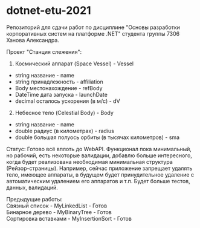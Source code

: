 # dotnet-etu-2021

Репозиторий для сдачи работ по дисциплине "Основы разработки корпоративных систем на платформе .NET" студента группы 7306 Ханова Александра.

Проект "Станция слежения":
1. Космический аппарат (Space Vessel) - Vessel
- string название - name
- string принадлежность - affiliation
- Body местонахождение - refBody
- DateTime дата запуска - launchDate
- decimal осталось ускорения (в м/с) - dV
2. Небесное тело (Celestial Body) - Body
- string название - name
- double радиус (в километрах) - radius
- double большая полуось орбиты (в тысячах километров) - sma

Статус:
Готово всё вплоть до WebAPI. Функционал пока минимальный, но рабочий, есть некоторые валидации, добавлю больше интересного, когда будет реализована необходимая минимальная структура (Рейзор-страницы). Например, сейчас приложение запрещает удалять тело, имеющее аппараты, в будущем будет принудительное удаление с автоматическим удалением его аппаратов и т.п. Будет больше тестов, данных, валидаций.

Предыдущие работы: <br>
Связный список - MyLinkedList - Готов <br>
Бинарное дерево - MyBinaryTree - Готов <br>
Сортировка вставками - MyInsertionSort - Готов <br>
